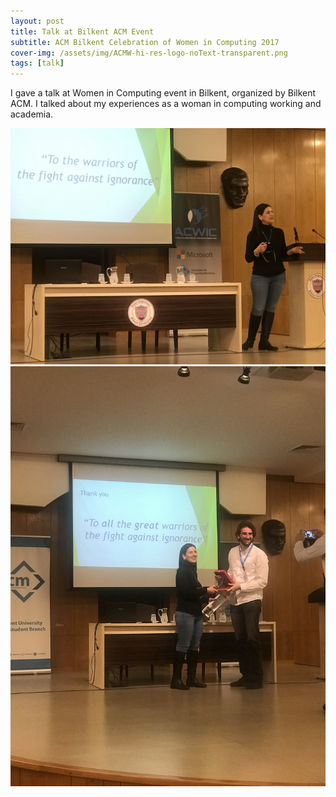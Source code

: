 ```yaml
---
layout: post
title: Talk at Bilkent ACM Event
subtitle: ACM Bilkent Celebration of Women in Computing 2017
cover-img: /assets/img/ACMW-hi-res-logo-noText-transparent.png
tags: [talk]
---
```


I gave a talk at Women in Computing event in Bilkent, organized by Bilkent ACM. I talked about my experiences as a woman in computing working and academia.

<img src="/assets/img/acm_wic_2018_1.JPG"/>

<img src="/assets/img/acm_wic_2018_3.JPG"/>
